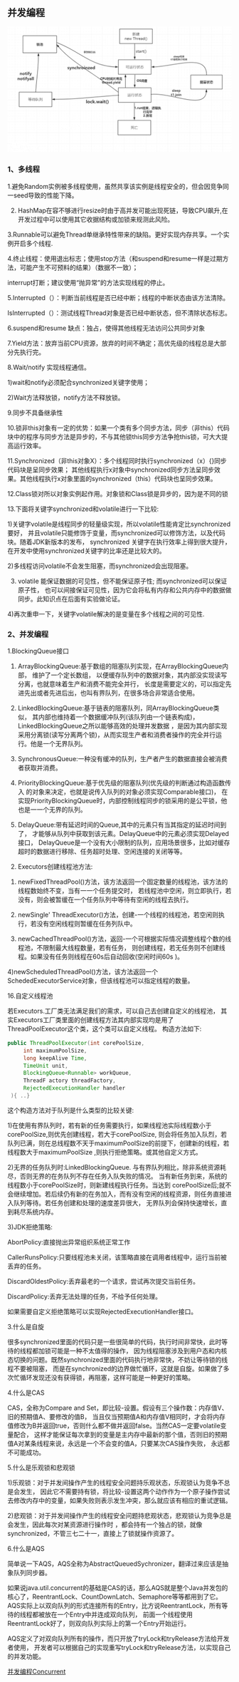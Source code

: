 ## 并发编程

![线程](https://github.com/gaoyuanyuan2/notes/blob/master/img/45.png) 

### 1、多线程

1.避免Random实例被多线程使用，虽然共享该实例是线程安全的，但会因竞争同一seed导致的性能下降。

2. HashMap在容不够进行resize时由于高并发可能出现死链，导致CPU飙升,在开发过程中可以使用其它收据结构或加锁来规测此风险。

3.Runnable可以避免Thread单继承特性带来的缺陷。更好实现内存共享。一个实例开启多个线程.

4.终止线程：使用退出标志；使用stop方法（和suspend和resume一样是过期方法，可能产生不可预料的结果）（数据不一致）；

interrupt打断；建议使用“抛异常”的方法实现线程的停止。

5.Interrupted（）：判断当前线程是否已经中断；线程的中断状态由该方法清除。

IsInterrupted（）：测试线程Thread对象是否已经中断状态，但不清除状态标志。

6.suspend和resume 缺点：独占，使得其他线程无法访问公共同步对象

7.Yield方法：放弃当前CPU资源，放弃的时间不确定；高优先级的线程总是大部分先执行完。

8.Wait/notify 实现线程通信。

1)wait和notify必须配合synchronized关键字使用；

2)Wait方法释放锁，notify方法不释放锁。

9.同步不具备继承性

10.锁非this对象有一定的优势：如果一个类有多个同步方法，同步（非this）代码块中的程序与同步方法是异步的，不与其他锁this同步方法争抢this锁，可大大提高运行效率。

11.Synchronized（非this对象X）：多个线程同时执行synchronized（x）{}同步代码块是呈同步效果；
其他线程执行x对象中synchronized同步方法呈同步效果。其他线程执行x对象里面的synchronized（this）代码块也呈同步效果。

12.Class锁对所以对象实例起作用。对象锁和Class锁是异步的，因为是不同的锁

13.下面将关键字synchronized和volatile进行一下比较:

1)关键字volatile是线程同步的轻量级实现，所以volatile性能肯定比synchronized要好，
  并且volatile只能修饰于变量，而synchronized可以修饰方法，以及代码块。随着JDK新版本的发布，
  synchronized 关键字在执行效率上得到很大提升，在开发中使用synchronized关键字的比率还是比较大的。

2)多线程访问volatile不会发生阻塞，而synchronized会出现阻塞。

3) volatile 能保证数据的可见性，但不能保证原子性;  而synchronized可以保证原子性，
    也可以间接保证可见性，因为它会将私有内存和公共内存中的数据做同步。此知识点在后面有实验做论证。

4)再次重申一下，关键字volatile解决的是变量在多个线程之间的可见性.

### 2、并发编程

1.BlockingQueue接口

1)  ArrayBlockingQueue:基于数组的阻塞队列实现，在ArrayBlockingQueue内部， 维护了一个定长数组，
  以便缓存队列中的数据对象，其内部没实现读写分离，也就意味着生产和消费不能完全并行，
  长度是需要定义的，可以指定先进先出或者先进后出，也叫有界队列，在很多场合非常适合使用。

2) LinkedBlockingQueue:基于链表的阻塞队列，同ArrayBlockingQueue类似， 
  其内部也维持着一个数据缓冲队列(该队列由一个链表构成)，LinkedBlockingQueue之所以能够高效的处理并发数据
  ，是因为其内部实现采用分离锁(读写分离两个锁)，从而实现生产者和消费者操作的完全并行运行。他是一个无界队列。

3) SynchronousQueue:一种没有缓冲的队列，生产者产生的数据直接会被消费者获取并消费。

4)   PriorityBlockingQueue:基于优先级的阻塞队列(优先级的判断通过构造函数传入
    的对象来决定，也就是说传入队列的对象必须实现Comparable接口)，
    在实现PriorityBlockingQueue时，内部控制线程同步的锁采用的是公平锁，他也是一一个无界的队列。

5)  DelayQueue:带有延迟时间的Queue,其中的元素只有当其指定的延迟时间到了，
    才能够从队列中获取到该元素。DelayQueue中的元素必须实现Delayed接口，
    DelayQueue是一个没有大小限制的队列，应用场景很多，比如对缓存超时的数据进行移除、任务超时处理、空闲连接的关闭等等。

2. Executors创建线程池方法:

1) newFixedThreadPool()方法，该方法返回一个固定数量的线程池，该方法的线程数始终不变，当有一一个任务提交时，
 若线程池中空闲，则立即执行，若没有，则会被暂缓在一个任务队列中等待有空闲的线程去执行。

2) newSingle' ThreadExecutor()方法，创建-一个线程的线程池，若空闲则执行，若没有空闲线程则暂缓在任务列队中。

3) newCachedThreadPool()方法，返回-一个可根据实际情况调整线程个数的线程池，不限制最大线程数量，若有任务，
   则创建线程，若无任务则不创建线程。如果没有任务则线程在60s后自动回收(空闲时间60s )。

4)newScheduledThreadPool()方法，该方法返回一个SchededExecutorService对象，但该线程池可以指定线程的数量。

16.自定义线程池

若Executors.工厂类无法满足我们的需求，可以自己去创建自定义的线程池，
   其实Executors工厂类里面的创建线程方法其内部实现均是用了ThreadPoolExecutor这个类，这个类可以自定义线程。
   构造方法如下:
   
```Java
public ThreadPoolExecutor(int corePoolSize,
     int maximumPoolSize,
     long keepAlive Time,
     TimeUnit unit,
     BlockingQueue<Runnable> workQueue,
     ThreadF actory threadFactory,
     RejectedExecutionHandler handler
 ){ ..}
 ```
 
这个构造方法对于队列是什么类型的比较关键:

1)在使用有界队列时，若有新的任务需要执行，如果线程池实际线程数小于corePoolSize,则优先创建线程，若大于corePoolSize, 
   则会将任务加入队烈，若队列已满，则在总线程数不天于maximumPoolSize的前提下，创建新的线程，若线程数大于maximumPoolSize
   ,则执行拒绝策略。或其他自定义方式。

2)无界的任务队列时:LinkedBlockingQueue. 与有界队列相比，除非系统资源耗尽，否则无界的在务队列不存在任务入队失败的情况。
   当有新任务到来，系统的线程数小于corePoolSize时，则新建线程执行任务。当达到
   corePoolSize后;就不会继续增加。若后续仍有新的在务加入，而有没有空闲的线程资源，则任务直接进入队列等待。若任务创建和处理的速度差异很大，
   无界队列会保持快速增长，直到耗尽系统内存。

3)JDK拒绝策略:

AbortPolicy:直接抛出异常组织系统正常工作

 CallerRunsPolicy:只要线程池未关闭，该策略直接在调用者线程中，运行当前被丢弃的任务。

 DiscardOldestPolicy:丢弃最老的一个请求，尝试再次提交当前任务。

 DiscardPolicy:丢弃无法处理的任务，不给予任何处理。

如果需要自定义拒绝策略可以实现RejectedExecutionHandler接口。

3.什么是自旋

很多synchronized里面的代码只是一些很简单的代码，执行时间非常快，此时等待的线程都加锁可能是一种不太值得的操作，
因为线程阻塞涉及到用户态和内核态切换的问题。既然synchronized里面的代码执行地非常快，不妨让等待锁的线程不要被阻塞，
而是在synchronized的边界做忙循环，这就是自旋。如果做了多次忙循环发现还没有获得锁，再阻塞，这样可能是一种更好的策略。 

4.什么是CAS

CAS，全称为Compare and Set，即比较-设置。假设有三个操作数：内存值V、旧的预期值A、要修改的值B，
当且仅当预期值A和内存值V相同时，才会将内存值修改为B并返回true，否则什么都不做并返回false。当然CAS一定要volatile变量配合，
这样才能保证每次拿到的变量是主内存中最新的那个值，否则旧的预期值A对某条线程来说，永远是一个不会变的值A，只要某次CAS操作失败，
永远都不可能成功。

5.什么是乐观锁和悲观锁

1)乐观锁：对于并发间操作产生的线程安全问题持乐观状态，乐观锁认为竞争不总是会发生，
因此它不需要持有锁，将比较-设置这两个动作作为一个原子操作尝试去修改内存中的变量，如果失败则表示发生冲突，那么就应该有相应的重试逻辑。

2)悲观锁：对于并发间操作产生的线程安全问题持悲观状态，悲观锁认为竞争总是会发生，因此每次对某资源进行操作时
，都会持有一个独占的锁，就像synchronized，不管三七二十一，直接上了锁就操作资源了。 

6.什么是AQS

简单说一下AQS，AQS全称为AbstractQueuedSychronizer，翻译过来应该是抽象队列同步器。

如果说java.util.concurrent的基础是CAS的话，那么AQS就是整个Java并发包的核心了，ReentrantLock、CountDownLatch、Semaphore等等都用到了它。
AQS实际上以双向队列的形式连接所有的Entry，比方说ReentrantLock，所有等待的线程都被放在一个Entry中并连成双向队列，
前面一个线程使用ReentrantLock好了，则双向队列实际上的第一个Entry开始运行。

AQS定义了对双向队列所有的操作，而只开放了tryLock和tryRelease方法给开发者使用，
开发者可以根据自己的实现重写tryLock和tryRelease方法，以实现自己的并发功能。

[并发编程Concurrent](http://www.importnew.com/26461.html)





        

        




